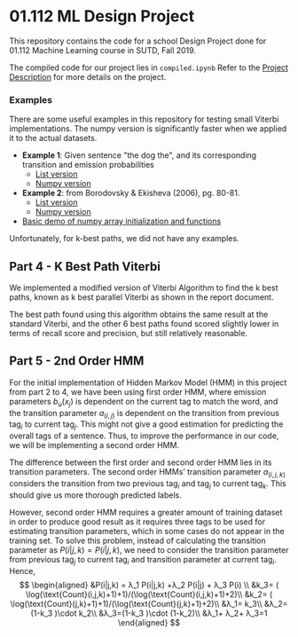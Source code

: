 # 01.112 ML Design Project

This repository contains the code for a school Design Project done for 01.112 Machine Learning course in SUTD, Fall 2019. 

The compiled code for our project lies in `compiled.ipynb`
Refer to the [Project Description](Project.pdf) for more details on the project.

### Examples 
There are some useful examples in this repository for testing small Viterbi implementations. The numpy version is significantly faster when we applied it to the actual datasets.
- **Example 1**: Given sentence "the dog the", and its corresponding transition and emission probabilities
  - [List version](vb_example1_list.py)
  - [Numpy version](vb_example1_np.py)
- **Example 2**: from Borodovsky & Ekisheva (2006), pg. 80-81.
  - [List version](vb_example2_list.py)
  - [Numpy version](vb_example2_np.py)
- [Basic demo of numpy array initialization and functions](numpy_demo.py)

Unfortunately, for k-best paths, we did not have any examples. 

## Part 4 - K Best Path Viterbi

We implemented a modified version of Viterbi Algorithm to find the k best paths, known as k best parallel Viterbi as shown in the report document.
 
The best path found using this algorithm obtains the same result at the standard Viterbi, and the other 6 best paths found scored slightly lower in terms of recall score and precision, but still relatively reasonable.

## Part 5 - 2nd Order HMM

For the initial implementation of Hidden Markov Model (HMM) in this project from part 2 to 4, we have been using first order HMM, where emission parameters $b_u (x_j)$ is dependent on the current tag to match the word, and the transition parameter $a_(i,j)$ is dependent on the transition from previous $\text{tag}_i$ to current $\text{tag}_j$. This might not give a good estimation for predicting the overall tags of a sentence.  Thus, to improve the performance in our code, we will be implementing a second order HMM. 

The difference between the first order and second order HMM lies in its transition parameters. The second order HMMs’ transition parameter $a_(i,j,k)$  considers the transition from two previous $\text{tag}_i$ and $\text{tag}_j$ to current $\text{tag}_k$.  This should give us more thorough predicted labels. 

However, second order HMM requires a greater amount of training dataset in order to produce good result as it requires three tags to be used for estimating transition parameters, which in some cases do not appear in the training set. To solve this problem, instead of calculating the transition parameter as $P(i|j,k) = P(i|j,k)$, we need to consider the transition parameter from previous $\text{tag}_j$ to current $\text{tag}_i$ and  transition parameter at current $\text{tag}_i$. Hence, 
$$
\begin{aligned}
&P(i|j,k) = λ_1 P(i|j,k) +λ_2 P(i|j) + λ_3 P(i) \\
&k_3=  ( \log⁡(\text{Count}(i,j,k)+1)+1)/(\log⁡(\text{Count}(i,j,k)+1)+2)\\
&k_2=  ( \log⁡(\text{Count}(j,k)+1)+1)/(\log⁡(\text{Count}(j,k)+1)+2)\\
&λ_1= k_3\\
&λ_2=(1-k_3 )\cdot k_2\\
&λ_3=(1-k_3 )\cdot (1-k_2)\\
&λ_1+ λ_2+ λ_3=1
\end{aligned}
$$
